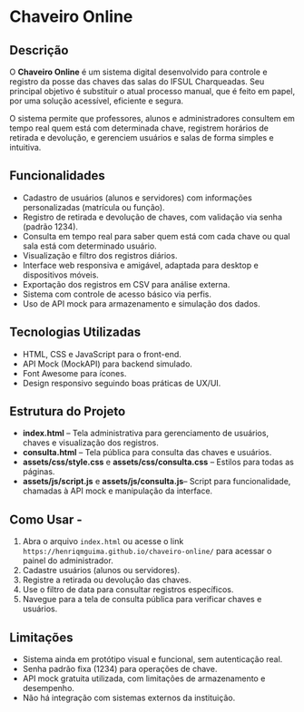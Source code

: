 # Chaveiro Online

## Descrição

O **Chaveiro Online** é um sistema digital desenvolvido para controle e registro da posse das chaves das salas do IFSUL Charqueadas. Seu principal objetivo é substituir o atual processo manual, que é feito em papel, por uma solução acessível, eficiente e segura.

O sistema permite que professores, alunos e administradores consultem em tempo real quem está com determinada chave, registrem horários de retirada e devolução, e gerenciem usuários e salas de forma simples e intuitiva.

## Funcionalidades

- Cadastro de usuários (alunos e servidores) com informações personalizadas (matrícula ou função).
- Registro de retirada e devolução de chaves, com validação via senha (padrão 1234).
- Consulta em tempo real para saber quem está com cada chave ou qual sala está com determinado usuário.
- Visualização e filtro dos registros diários.
- Interface web responsiva e amigável, adaptada para desktop e dispositivos móveis.
- Exportação dos registros em CSV para análise externa.
- Sistema com controle de acesso básico via perfis.
- Uso de API mock para armazenamento e simulação dos dados.

## Tecnologias Utilizadas

- HTML, CSS e JavaScript para o front-end.
- API Mock (MockAPI) para backend simulado.
- Font Awesome para ícones.
- Design responsivo seguindo boas práticas de UX/UI.

## Estrutura do Projeto

- **index.html** – Tela administrativa para gerenciamento de usuários, chaves e visualização dos registros.
- **consulta.html** – Tela pública para consulta das chaves e usuários.
- **assets/css/style.css** e **assets/css/consulta.css** – Estilos para todas as páginas.
- **assets/js/script.js** e **assets/js/consulta.js**– Script para funcionalidade, chamadas à API mock e manipulação da interface.

## Como Usar - 

1. Abra o arquivo `index.html` ou acesse o link `https://henriqmguima.github.io/chaveiro-online/` para acessar o painel do administrador.
2. Cadastre usuários (alunos ou servidores).
3. Registre a retirada ou devolução das chaves.
4. Use o filtro de data para consultar registros específicos.
5. Navegue para a tela de consulta pública para verificar chaves e usuários.

## Limitações

- Sistema ainda em protótipo visual e funcional, sem autenticação real.
- Senha padrão fixa (1234) para operações de chave.
- API mock gratuita utilizada, com limitações de armazenamento e desempenho.
- Não há integração com sistemas externos da instituição.

